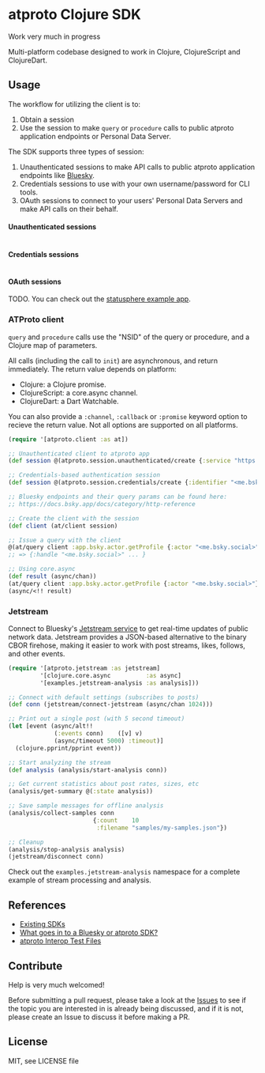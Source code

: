 # atproto Clojure SDK

Work very much in progress

Multi-platform codebase designed to work in Clojure, ClojureScript and ClojureDart.

## Usage

The workflow for utilizing the client is to:

1. Obtain a session
2. Use the session to make `query` or `procedure` calls to public atproto application endpoints or Personal Data Server.

The SDK supports three types of session:
1. Unauthenticated sessions to make API calls to public atproto application endpoints like [Bluesky](https://docs.bsky.app/docs/category/http-reference).
2. Credentials sessions to use with your own username/password for CLI tools.
3. OAuth sessions to connect to your users' Personal Data Servers and make API calls on their behalf.

#### Unauthenticated sessions

```clojure
```

#### Credentials sessions

```clojure
```

#### OAuth sessions

TODO. You can check out the [statusphere example app](examples/statusphere).

### ATProto client

`query` and `procedure` calls use the "NSID" of the query or procedure, and a Clojure map of parameters.

All calls (including the call to `init`) are asynchronous, and return immediately. The return value depends on platform:

- Clojure: a Clojure promise.
- ClojureScript: a core.async channel.
- ClojureDart: a Dart Watchable.

You can also provide a `:channel`, `:callback` or `:promise` keyword option to recieve the return value. Not all options are supported on all platforms.


```clojure
(require '[atproto.client :as at])

;; Unauthenticated client to atproto app
(def session @(atproto.session.unauthenticated/create {:service "https://public.api.bsky.app"}))

;; Credentials-based authentication session
(def session @(atproto.session.credentials/create {:identifier "<me.bsky.social>" :password "SECRET"}))

;; Bluesky endpoints and their query params can be found here:
;; https://docs.bsky.app/docs/category/http-reference

;; Create the client with the session
(def client (at/client session)

;; Issue a query with the client
@(at/query client :app.bsky.actor.getProfile {:actor "<me.bsky.social>"})
;; => {:handle "<me.bsky.social>" ... }

;; Using core.async
(def result (async/chan))
(at/query client :app.bsky.actor.getProfile {:actor "<me.bsky.social>"} :channel result)
(async/<!! result)
```

### Jetstream

Connect to Bluesky's [Jetstream service](https://docs.bsky.app/blog/jetstream) to get real-time updates of public network data. Jetstream provides a JSON-based alternative to the binary CBOR firehose, making it easier to work with post streams, likes, follows, and other events.

```clojure
(require '[atproto.jetstream :as jetstream]
         '[clojure.core.async          :as async]
         '[examples.jetstream-analysis :as analysis]))

;; Connect with default settings (subscribes to posts)
(def conn (jetstream/connect-jetstream (async/chan 1024)))

;; Print out a single post (with 5 second timeout)
(let [event (async/alt!!
             (:events conn)    ([v] v)
             (async/timeout 5000) :timeout)]
  (clojure.pprint/pprint event))

;; Start analyzing the stream
(def analysis (analysis/start-analysis conn))

;; Get current statistics about post rates, sizes, etc
(analysis/get-summary @(:state analysis))

;; Save sample messages for offline analysis
(analysis/collect-samples conn
                        {:count    10
                         :filename "samples/my-samples.json"})

;; Cleanup
(analysis/stop-analysis analysis)
(jetstream/disconnect conn)
```

Check out the `examples.jetstream-analysis` namespace for a complete example of stream processing and analysis.

## References

- [Existing SDKs](https://atproto.com/sdks)
- [What goes in to a Bluesky or atproto SDK?](https://github.com/bluesky-social/atproto/discussions/2415)
- [atproto Interop Test Files](https://github.com/bluesky-social/atproto-interop-tests)

## Contribute

Help is very much welcomed!

Before submitting a pull request, please take a look at the [Issues](https://github.com/goshatch/atproto-clojure/issues) to see if the topic you are interested in is already being discussed, and if it is not, please create an Issue to discuss it before making a PR.

## License

MIT, see LICENSE file
